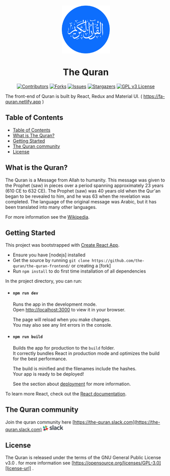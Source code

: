 <p align="center">
  <a href="https://fa-quran.netlify.app" target="_blank" rel="noopener noreferrer">
    <img
      alt="The Quran"
      src="src/assets/images/md-logo.png"
      width="150"
      height="150"
    />
  </a>
</p>
<h1 align="center">The Quran</h1>


 <!-- PROJECT SHIELDS -->
<div align="center">

[![Contributors][contributors-shield]][contributors-url]
[![Forks][forks-shield]][forks-url]
[![Issues][issues-shield]][issues-url]
[![Stargazers][stars-shield]][stars-url]
[![GPL v3 License][license-shield]][license-url]

</div>

The front-end of Quran is built by React, Redux and Material UI. ( <a href="https://fa-quran.netlify.app" target="_blank" rel="noopener noreferrer">https://fa-quran.netlify.app </a> )



<!-- TABLE OF CONTENTS -->


## Table of Contents
- [Table of Contents](#table-of-contents)
- [What is The Quran?](#what-is-the-quran)
- [Getting Started](#getting-started)
- [The Quran community](#the-quran-community)
- [License](#license)



## What is the Quran?

<!-- ![The Quran](src/assets/images/md-screenshot.png "The Quran") -->

The Quran is a Message from Allah to humanity. This message was given to the Prophet (saw) in pieces over a period spanning approximately 23 years (610 CE to 632 CE). The Prophet (saw) was 40 years old when the Qur'an began to be revealed to him, and he was 63 when the revelation was completed. The language of the original message was Arabic, but it has been translated into many other languages.

For more information see the [Wikipedia](https://en.wikipedia.org/wiki/Quran).

## Getting Started
This project was bootstrapped with [Create React App](https://github.com/facebook/create-react-app).

  - Ensure you have [nodejs] installed
  - Get the source by running `git clone https://github.com/the-quran/the-quran-frontend/` or creating a [fork]
  - Run `npm install` to do first time installation of all dependencies

In the project directory, you can run:

- #### `npm run dev` 

  Runs the app in the development mode.\
  Open [http://localhost:3000](http://localhost:3000) to view it in your browser.

  The page will reload when you make changes.\
  You may also see any lint errors in the console.

- #### `npm run build` 

  Builds the app for production to the `build` folder.\
  It correctly bundles React in production mode and optimizes the build for the best performance.

  The build is minified and the filenames include the hashes.\
  Your app is ready to be deployed!

  See the section about [deployment](https://facebook.github.io/create-react-app/docs/deployment) for more information.

 To learn more React, check out the [React documentation](https://reactjs.org/).


## The Quran community  

Join the quran community here [https://the-quran.slack.com](https://the-quran.slack.com) [![SLACK](src/assets/images/md-slack.png)](https://the-quran.slack.com)



## License

The Quran is released under the terms of the GNU General Public License v3.0 . for more information see [https://opensource.org/licenses/GPL-3.0][license-url] .



<!-- MARKDOWN LINKS & IMAGES -->
<!-- https://www.markdownguide.org/basic-syntax/#reference-style-links -->

[contributors-shield]: https://img.shields.io/github/contributors/the-quran/the-quran-frontend?style=for-the-badge
[contributors-url]: https://github.com/the-quran/the-quran-frontend/graphs/contributors
[forks-shield]: https://img.shields.io/github/forks/the-quran/the-quran-frontend?style=for-the-badge
[forks-url]: https://github.com/the-quran/the-quran-frontend/network/members
[stars-shield]: https://img.shields.io/github/stars/the-quran/the-quran-frontend?style=for-the-badge
[stars-url]: https://github.com/the-quran/the-quran-frontend/stargazers
[issues-shield]: https://img.shields.io/github/issues/the-quran/the-quran-frontend?style=for-the-badge
[issues-url]: https://github.com/the-quran/the-quran-frontend/issues
[license-shield]: https://img.shields.io/github/license/the-quran/the-quran-frontend?style=for-the-badge
[license-url]: https://opensource.org/licenses/GPL-3.0
[product-screenshot]: images/screenshot.png

